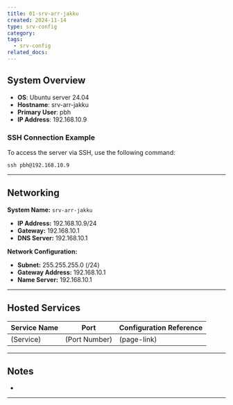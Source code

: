 ```yaml
---
title: 01-srv-arr-jakku
created: 2024-11-14
type: srv-config
category: 
tags:
  - srv-config
related_docs:
---
```



## **System Overview**
- **OS**: Ubuntu server 24.04
- **Hostname**: srv-arr-jakku
- **Primary User**: pbh
- **IP Address**: 192.168.10.9

### **SSH Connection Example**
To access the server via SSH, use the following command:

```shell
ssh pbh@192.168.10.9
```

---
## Networking

**System Name:** `srv-arr-jakku`

- **IP Address:** 192.168.10.9/24  
- **Gateway:** 192.168.10.1  
- **DNS Server:** 192.168.10.1  

**Network Configuration:**  
- **Subnet:** 255.255.255.0 (/24)  
- **Gateway Address:** 192.168.10.1  
- **Name Server:** 192.168.10.1  

---

## **Hosted Services**

| Service Name | Port          | Configuration Reference |
| ------------ | ------------- | ----------------------- |
| (Service)    | (Port Number) | (page-link)             |


---

## **Notes**
- 

---

